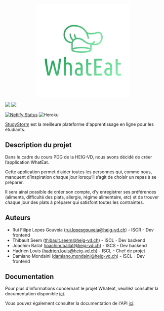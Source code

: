 <div align="center">
  <img height="300px" src="https://raw.githubusercontent.com/WhatEatInc/WhatEat-doc/main/Cahier%20des%20charges/images/logo.png" \>
</div>

![](https://img.shields.io/badge/version-1.0.0-green.svg)
[![](https://img.shields.io/badge/licence-MIT-blue.svg)](https://opensource.org/licenses/MIT)

[![Netlify Status](https://api.netlify.com/api/v1/badges/89eadb82-5256-4fd1-abe6-d4c6a9c8e9ab/deploy-status)](https://app.netlify.com/sites/whateat-frontend/deploys)
![Heroku](https://pyheroku-badge.herokuapp.com/?app=whateat-backend&style=flat)

[StudyStorm](https://studystorm.net) est la meilleure plateforme d'apprentissage en ligne pour les étudiants.

## Description du projet

Dans le cadre du cours PDG de la HEIG-VD, nous avons décidé de créer l’application WhatEat.

Cette application permet d’aider toutes les personnes qui, comme nous, manquent d’inspiration chaque jour lorsqu’il s’agit de choisir un repas à se préparer.

Il sera ainsi possible de créer son compte, d’y enregistrer ses préférences (aliments, difficulté des plats, allergie, régime alimentaire, etc) et de trouver chaque jour des plats à préparer qui satisfont toutes les contraintes.

## Auteurs

- Rui Filipe Lopes Gouveia (rui.lopesgouveia@heig-vd.ch) - ISCR - Dev frontend
- Thibault Seem (thibault.seem@heig-vd.ch) - ISCL - Dev backend
- Joachim Bailat (joachim.bailat@heig-vd.ch) - ISCS - Dev backend
- Hadrien Louis (hadrien.louis@heig-vd.ch) - ISCL - Chef de projet
- Damiano Mondaini (damiano.mondaini@heig-vd.ch) - ISCL - Dev frontend

## Documentation

Pour plus d'informations concernant le projet Whateat, veuillez consulter la documentation disponible [ici](https://github.com/WhatEatInc/WhatEat-doc).

Vous pouvez également consulter la documentation de l'API [ici](https://whateat-backend.herokuapp.com/v0/docs).

